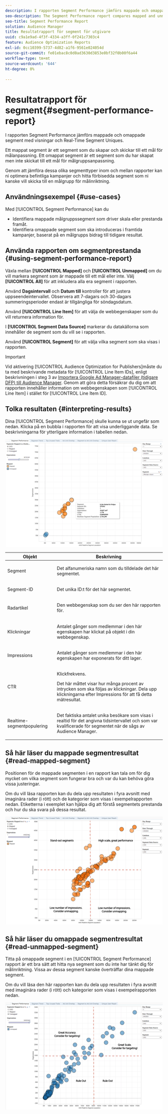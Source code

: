 ```yaml
---
description: I rapporten Segment Performance jämförs mappade och omappade segment med visningar och Real-Time Segment Uniques. Ett mappat segment är ett segment som du skapar och skickar till ett mål för målanpassning. Ett omappat segment är ett segment som du har skapat men inte skickat till ett mål för målgruppsanpassning. Genom att jämföra dessa olika segmenttyper inom och mellan rapporter kan ni optimera befintliga kampanjer och hitta förbisedda segment som ni kanske vill skicka till en målgrupp för målinriktning.
seo-description: The Segment Performance report compares mapped and unmapped segments by impressions and Real-Time Segment Uniques. A mapped segment is a segment you create and send to a destination for targeting. An unmapped segment is a segment that you've created but have not sent to a destination for targeting. Comparing these different segment types within and between reports helps you optimize existing campaigns and find overlooked segments that you may want to send to a destination for targeting.
seo-title: Segment Performance Report
solution: Audience Manager
title: Resultatrapport för segment för utgivare
uuid: c9a1e9ad-4f3f-4334-a3ff-0f241c7303c4
feature: Audience Optimization Reports
exl-id: 0cc10399-5737-4d82-a1f6-9561e024054d
source-git-commit: fe01ebac8c0d0ad3630d3853e0bf32f0b00f6a44
workflow-type: tm+mt
source-wordcount: '644'
ht-degree: 0%

---
```


# Resultatrapport för segment{#segment-performance-report}

I rapporten Segment Performance jämförs mappade och omappade segment med visningar och Real-Time Segment Uniques.

Ett mappat segment är ett segment som du skapar och skickar till ett mål för målanpassning. Ett omappat segment är ett segment som du har skapat men inte skickat till ett mål för målgruppsanpassning.

Genom att jämföra dessa olika segmenttyper inom och mellan rapporter kan ni optimera befintliga kampanjer och hitta förbisedda segment som ni kanske vill skicka till en målgrupp för målinriktning.

## Användningsexempel {#use-cases}

Med [!UICONTROL Segment Performance] kan du

* Identifiera mappade målgruppssegment som driver skala eller prestanda framåt.
* Identifiera omappade segment som ska introduceras i framtida kampanjer, baserat på en målgrupps bidrag till tidigare resultat.

## Använda rapporten om segmentprestanda {#using-segment-performance-report}

Växla mellan **[!UICONTROL Mapped]** och **[!UICONTROL Unmapped]** om du vill markera segment som är mappade till ett mål eller inte. Välj **[!UICONTROL All]** för att inkludera alla era segment i rapporten.

Använd **Dagsintervall** och **Datum till** kontroller för att justera uppseendeintervallet. Observera att 7-dagars och 30-dagars summeringsperioder endast är tillgängliga för söndagsdatum.

Använd **[!UICONTROL Line Item]** för att välja de webbegenskaper som du vill returnera information för.

I **[!UICONTROL Segment Data Source]** markerar du datakällorna som innehåller de segment som du vill se i rapporten.

Använd **[!UICONTROL Segment]** för att välja vilka segment som ska visas i rapporten.

>[!IMPORTANT]
>
>Vid aktivering [!UICONTROL Audience Optimization for Publishers]måste du ta med beskrivande metadata för [!UICONTROL Line Item IDs], enligt beskrivningen i steg 3 av [Importera Google Ad Manager-datafiler (tidigare DFP) till Audience Manager](../../../reporting/audience-optimization-reports/aor-publishers/import-dfp.md). Genom att göra detta försäkrar du dig om att rapporten innehåller information om webbegenskapen som [!UICONTROL Line Item] i stället för [!UICONTROL Line Item ID].

## Tolka resultaten {#interpreting-results}

Dina [!UICONTROL Segment Performance] skulle kunna se ut ungefär som nedan. Klicka på en bubbla i rapporten för att visa underliggande data. Se beskrivningarna för ytterligare information i tabellen nedan.

![](assets/publisher_segment_performance.png)

<table id="table_AFE2540583C34835B04584693ADFD26A"> 
 <thead> 
  <tr> 
   <th colname="col1" class="entry"> Objekt </th> 
   <th colname="col2" class="entry"> Beskrivning </th> 
  </tr>
 </thead>
 <tbody> 
  <tr> 
   <td colname="col1"> <p>Segment </p> </td> 
   <td colname="col2"> <p>Det alfanumeriska namn som du tilldelade det här segmentet. </p> </td> 
  </tr> 
  <tr> 
   <td colname="col1"> <p>Segment-ID </p> </td> 
   <td colname="col2"> <p>Det unika ID:t för det här segmentet. </p> </td> 
  </tr> 
  <tr> 
   <td colname="col1"> <p>Radartikel </p> </td> 
   <td colname="col2"> <p>Den webbegenskap som du ser den här rapporten för. </p> </td> 
  </tr> 
  <tr> 
   <td colname="col1"> <p>Klickningar </p> </td> 
   <td colname="col2"> <p>Antalet gånger som medlemmar i den här egenskapen har klickat på objekt i din webbegenskap. </p> </td> 
  </tr> 
  <tr> 
   <td colname="col1"> <p>Impressions </p> </td> 
   <td colname="col2"> <p>Antalet gånger som medlemmar i den här egenskapen har exponerats för ditt lager. </p> </td> 
  </tr> 
  <tr> 
   <td colname="col1"> <p>CTR </p> </td> 
   <td colname="col2"> <p>Klickfrekvens. </p> <p>Det här måttet visar hur många procent av intrycken som ska följas av klickningar. Dela upp klickningarna efter Impressions för att få detta mätresultat. </p> </td> 
  </tr> 
  <tr> 
   <td colname="col1"> <p>Realtime-segmentpopulering </p> </td> 
   <td colname="col2"> <p>Det faktiska antalet unika besökare som visas i realtid för det angivna tidsintervallet och som var kvalificerade för segmentet när de sågs av <span class="keyword"> Audience Manager</span>. </p> </td> 
  </tr> 
 </tbody> 
</table>

## Så här läser du mappade segmentresultat {#read-mapped-segment}

Positionen för de mappade segmenten i en rapport kan tala om för dig mycket om vilka segment som fungerar bra och var du kan behöva göra vissa justeringar.

Om du vill läsa rapporten kan du dela upp resultaten i fyra avsnitt med imaginära rader (i rött) och de kategorier som visas i exempelrapporten nedan. Etiketterna i exemplet kan hjälpa dig att förstå segmentets prestanda och hur du ska svara på dessa resultat.

![](assets/publisher_segment_performance_mapped.png)

## Så här läser du omappade segmentresultat {#read-unmapped-segment}

Titta på omappade segment i en [!UICONTROL Segment Performance] rapport är ett bra sätt att hitta nya segment som du inte har tänkt dig för målinriktning. Vissa av dessa segment kanske överträffar dina mappade segment.

Om du vill läsa den här rapporten kan du dela upp resultaten i fyra avsnitt med imaginära rader (i rött) och kategorier som visas i exempelrapporten nedan.

![](assets/publisher_segment_performance_unmapped.png)
